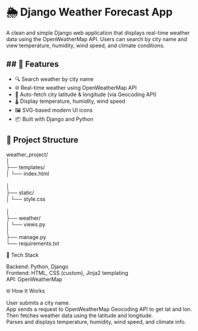 # 🌦️ Django Weather Forecast App

A clean and simple Django web application that displays real-time weather data using the OpenWeatherMap API. Users can search by city name and view temperature, humidity, wind speed, and climate conditions.

<h2>## 🚀 Features </h2>

- 🔍 Search weather by city name
- 🌐 Real-time weather using OpenWeatherMap API
- 📍 Auto-fetch city latitude & longitude (via Geocoding API)
- 🌡️ Display temperature, humidity, wind speed
- 🖼️ SVG-based modern UI icons
- 📦 Built with Django and Python


<h2> 📁 Project Structure </h2>

  weather_project/<br>
│                <br>
├── templates/    <br>
│   └── index.html    <br>       
│                   <br>
├── static/        <br>
│   └── style.css      <br>      
│                  <br>
├── weather/  <br>
│   └── views.py      <br>
│            <br>
├── manage.py      <br>
└── requirements.txt        <br>


🧱 Tech Stack

Backend: Python, Django <br>
Frontend: HTML, CSS (custom), Jinja2 templating <br>
API: OpenWeatherMap    <br>


🌐 How It Works

User submits a city name.   <br>
App sends a request to OpenWeatherMap Geocoding API to get lat and lon.  <br>
Then fetches weather data using the latitude and longitude. <br>
Parses and displays temperature, humidity, wind speed, and climate info.<br>


